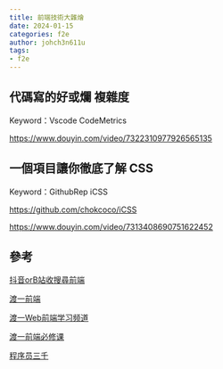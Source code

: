 ```yaml
---
title: 前端技術大雜燴
date: 2024-01-15
categories: f2e 
author: johch3n611u
tags:
- f2e
---
```


## 代碼寫的好或爛 複雜度

Keyword：Vscode CodeMetrics

https://www.douyin.com/video/7322310977926565135

## 一個項目讓你徹底了解 CSS

Keyword：GithubRep iCSS

https://github.com/chokcoco/iCSS

https://www.douyin.com/video/7313408690751622452

## 參考

[抖音orB站收搜尋前端](https://www.douyin.com/search/%E5%89%8D%E7%AB%AF?source=switch_tab&type=user)

[渡一前端](https://www.douyin.com/search/%20%E6%B8%A1%E4%B8%80?source=switch_tab&type=user)

[渡一Web前端学习频道](https://www.douyin.com/user/MS4wLjABAAAAi2oukRVcHpgD-HbVdzsxE7tYykr91YuIKukR_X_Yy08EFWRQhRrECDF6FvbvT8Xa?relation=0&vid=7322794702200229135)

[渡一前端必修课](https://www.douyin.com/user/MS4wLjABAAAAy68qgQPB-aGWv7MKIRB544hLgzY18xgXhywYjnN-XKk)

[程序员三千](https://www.douyin.com/user/MS4wLjABAAAAX3NNh1vNefo9PD0gEjkEx86Ar0On3a9TsgLSsZSxorA?relation=0&showTab=post&vid=7322310977926565135)